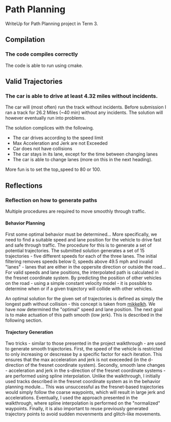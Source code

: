 # Path Planning
WriteUp for Path Planning project in Term 3. 
## Compilation
### The code compiles correctly
The code is able to run using cmake. 

## Valid Trajectories
### The car is able to drive at least 4.32 miles without incidents.
The car will (most often) run the track without incidents. Before submission I ran a track for 26.2 Miles (~40 min) without any incidents. The solution will however eventually run into problems. 

The solution complices with the following.
* The car drives according to the speed limit
* Max Acceleration and Jerk are not Exceeded
* Car does not have collisions
* The car stays in its lane, except for the time between changing lanes
* The car is able to change lanes (more on this in the next heading).

More fun is to set the top_speed to 80 or 100. 

## Reflections
### Reflection on how to generate paths
Multiple procedures are required to move smoothly through traffic. 

#### Behavior Planning
First some optimal behavior must be determined... More specifically, we need to find a suitable speed and lane position for the vehicle to drive fast and safe through traffic. The procedure for this is to generate a set of potential trajectories. The submitted solution generates a set of 15 trajectories - five different speeds for each of the three lanes. The initial filtering removes speeds below 0, speeds above 49.5 mph and invalid "lanes" - lanes that are either in the oppersite direction or outside the road... For valid speeds and lane positions, the interpolated path is calculated in the fresnet coordinate system. By predicting the position of other vehicles on the road - using a simple constant velocity model - it is possible to determine when or if a given trajectory will collide with other vehicles. 

An optimal solution for the given set of trajectories is defined as simply the longest path without collision - this concept is taken from [mikkelkh](https://github.com/mikkelkh/CarND-Path-Planning-Project). We have now determined the "optimal" speed and lane position. The next goal is to make actuation of this path smooth (low jerk). This is described in the following section. 

#### Trajectory Generation
Two tricks - similar to those presented in the project walkthrough - are used to generate smooth trajectories. First, the speed of the vehicle is restricted to only increasing or descrease by a specific factor for each iteration. This ensures that the max acceleration and jerk is not execeeded (in the d-direction of the fresnet coordinate system).
Secondly, smooth lane changes - acceleration and jerk in the s-direction of the fresnet coordinate systems - are performed using spline interpolation. Unlike the walkthrough, I initially used tracks described in the fresnet coordinate system as in the behavior planning module... This was unsuccessful as the fresnet-based trajectories would simply follow the coarse waypoints, which will result in large jerk and accelerations. Eventually, I used the approach presented in the walkthrough, where spline interpolation is performed on the "normalized" waypoints. Finally, it is also important to reuse previously generated trajectory points to avoid sudden movenments and glitch-like movements.





